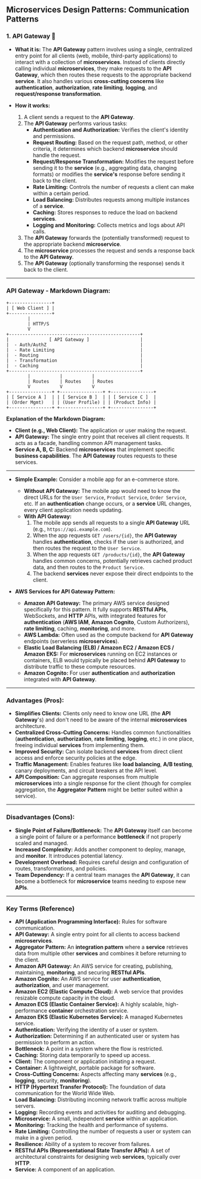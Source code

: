 ## Microservices Design Patterns: Communication Patterns

### 1\. API Gateway 🚪

  * **What it is:** The **API Gateway** pattern involves using a single, centralized entry point for all clients (web, mobile, third-party applications) to interact with a collection of **microservices**. Instead of clients directly calling individual **microservices**, they make requests to the **API Gateway**, which then routes these requests to the appropriate backend **service**. It also handles various **cross-cutting concerns** like **authentication**, **authorization**, **rate limiting**, **logging**, and **request/response transformation**.

  * **How it works:**

    1.  A client sends a request to the **API Gateway**.
    2.  The **API Gateway** performs various tasks:
          * **Authentication and Authorization:** Verifies the client's identity and permissions.
          * **Request Routing:** Based on the request path, method, or other criteria, it determines which backend **microservice** should handle the request.
          * **Request/Response Transformation:** Modifies the request before sending it to the **service** (e.g., aggregating data, changing formats) or modifies the **service's** response before sending it back to the client.
          * **Rate Limiting:** Controls the number of requests a client can make within a certain period.
          * **Load Balancing:** Distributes requests among multiple instances of a **service**.
          * **Caching:** Stores responses to reduce the load on backend **services**.
          * **Logging and Monitoring:** Collects metrics and logs about API calls.
    3.  The **API Gateway** forwards the (potentially transformed) request to the appropriate backend **microservice**.
    4.  The **microservice** processes the request and sends a response back to the **API Gateway**.
    5.  The **API Gateway** (optionally transforming the response) sends it back to the client.

-----

### API Gateway - Markdown Diagram:

```
+----------------+
| [ Web Client ] |
+----------------+
        |
        | HTTP/S
        V
+-------------------------------------------------+
|               [ API Gateway ]                   |
|  - Auth/AuthZ                                   |
|  - Rate Limiting                                |
|  - Routing                                      |
|  - Transformation                               |
|  - Caching                                      |
+-------------------------------------------------+
        |           |           |
        | Routes    | Routes    | Routes
        V           V           V
+----------------+ +----------------+ +----------------+
| [ Service A ]  | | [ Service B ]  | | [ Service C ]  |
| (Order Mgmt)   | | (User Profile) | | (Product Info) |
+----------------+ +----------------+ +----------------+
```

**Explanation of the Markdown Diagram:**

  * **Client (e.g., Web Client):** The application or user making the request.
  * **API Gateway:** The single entry point that receives all client requests. It acts as a facade, handling common API management tasks.
  * **Service A, B, C:** Backend **microservices** that implement specific **business capabilities**. The **API Gateway** routes requests to these services.

-----

  * **Simple Example:**
    Consider a mobile app for an e-commerce store.

      * **Without API Gateway:** The mobile app would need to know the direct URLs for the `User Service`, `Product Service`, `Order Service`, etc. If an **authentication** change occurs, or a **service** URL changes, every client application needs updating.
      * **With API Gateway:**
        1.  The mobile app sends all requests to a single **API Gateway** URL (e.g., `https://api.example.com`).
        2.  When the app requests `GET /users/{id}`, the **API Gateway** handles **authentication**, checks if the user is authorized, and then routes the request to the `User Service`.
        3.  When the app requests `GET /products/{id}`, the **API Gateway** handles common concerns, potentially retrieves cached product data, and then routes to the `Product Service`.
        4.  The backend **services** never expose their direct endpoints to the client.

  * **AWS Services for API Gateway Pattern:**

      * **Amazon API Gateway:** The primary AWS service designed specifically for this pattern. It fully supports **RESTful APIs**, WebSockets, and **HTTP** APIs, with integrated features for **authentication** (**AWS IAM**, **Amazon Cognito**, Custom Authorizers), **rate limiting**, caching, **monitoring**, and more.
      * **AWS Lambda:** Often used as the compute backend for **API Gateway** endpoints (serverless **microservices**).
      * **Elastic Load Balancing (ELB) / Amazon EC2 / Amazon ECS / Amazon EKS:** For **microservices** running on EC2 instances or containers, ELB would typically be placed behind **API Gateway** to distribute traffic to these compute resources.
      * **Amazon Cognito:** For user **authentication** and **authorization** integrated with **API Gateway**.

-----

### Advantages (Pros):

  * **Simplifies Clients:** Clients only need to know one URL (the **API Gateway**'s) and don't need to be aware of the internal **microservices** architecture.
  * **Centralized Cross-Cutting Concerns:** Handles common functionalities (**authentication**, **authorization**, **rate limiting**, **logging**, etc.) in one place, freeing individual **services** from implementing them.
  * **Improved Security:** Can isolate backend **services** from direct client access and enforce security policies at the edge.
  * **Traffic Management:** Enables features like **load balancing**, **A/B testing**, canary deployments, and circuit breakers at the API level.
  * **API Composition:** Can aggregate responses from multiple **microservices** into a single response for the client (though for complex aggregation, the **Aggregator Pattern** might be better suited within a service).

-----

### Disadvantages (Cons):

  * **Single Point of Failure/Bottleneck:** The **API Gateway** itself can become a single point of failure or a performance **bottleneck** if not properly scaled and managed.
  * **Increased Complexity:** Adds another component to deploy, manage, and **monitor**. It introduces potential latency.
  * **Development Overhead:** Requires careful design and configuration of routes, transformations, and policies.
  * **Team Dependency:** If a central team manages the **API Gateway**, it can become a bottleneck for **microservice** teams needing to expose new **APIs**.

-----

### Key Terms (Reference)

  * **API (Application Programming Interface):** Rules for software communication.
  * **API Gateway:** A single entry point for all clients to access backend **microservices**.
  * **Aggregator Pattern:** An **integration pattern** where a **service** retrieves data from multiple other **services** and combines it before returning to the client.
  * **Amazon API Gateway:** An AWS service for creating, publishing, maintaining, **monitoring**, and securing **RESTful APIs**.
  * **Amazon Cognito:** An AWS service for user **authentication**, **authorization**, and user management.
  * **Amazon EC2 (Elastic Compute Cloud):** A web service that provides resizable compute capacity in the cloud.
  * **Amazon ECS (Elastic Container Service):** A highly scalable, high-performance **container** orchestration service.
  * **Amazon EKS (Elastic Kubernetes Service):** A managed Kubernetes service.
  * **Authentication:** Verifying the identity of a user or system.
  * **Authorization:** Determining if an authenticated user or system has permission to perform an action.
  * **Bottleneck:** A point in a system where the flow is restricted.
  * **Caching:** Storing data temporarily to speed up access.
  * **Client:** The component or application initiating a request.
  * **Container:** A lightweight, portable package for software.
  * **Cross-Cutting Concerns:** Aspects affecting many **services** (e.g., **logging**, security, **monitoring**).
  * **HTTP (Hypertext Transfer Protocol):** The foundation of data communication for the World Wide Web.
  * **Load Balancing:** Distributing incoming network traffic across multiple servers.
  * **Logging:** Recording events and activities for auditing and debugging.
  * **Microservice:** A small, independent **service** within an application.
  * **Monitoring:** Tracking the health and performance of systems.
  * **Rate Limiting:** Controlling the number of requests a user or system can make in a given period.
  * **Resilience:** Ability of a system to recover from failures.
  * **RESTful APIs (Representational State Transfer APIs):** A set of architectural constraints for designing web **services**, typically over **HTTP**.
  * **Service:** A component of an application.